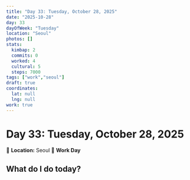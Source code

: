 ```yaml
---
title: "Day 33: Tuesday, October 28, 2025"
date: "2025-10-28"
day: 33
dayOfWeek: "Tuesday"
location: "Seoul"
photos: []
stats:
  kimbap: 2
  commits: 0
  worked: 4
  cultural: 5
  steps: 7000
tags: ["work","seoul"]
draft: true
coordinates:
  lat: null
  lng: null
work: true
---
```

# Day 33: Tuesday, October 28, 2025

📍 **Location:** Seoul
💼 **Work Day**

## What do I do today?


